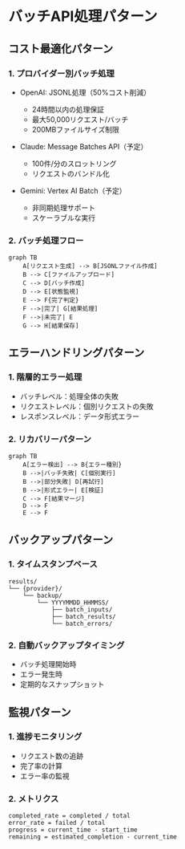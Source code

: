 # バッチAPI処理パターン

## コスト最適化パターン

### 1. プロバイダー別バッチ処理
- OpenAI: JSONL処理（50%コスト削減）
  - 24時間以内の処理保証
  - 最大50,000リクエスト/バッチ
  - 200MBファイルサイズ制限

- Claude: Message Batches API（予定）
  - 100件/分のスロットリング
  - リクエストのバンドル化

- Gemini: Vertex AI Batch（予定）
  - 非同期処理サポート
  - スケーラブルな実行

### 2. バッチ処理フロー
```mermaid
graph TB
    A[リクエスト生成] --> B[JSONLファイル作成]
    B --> C[ファイルアップロード]
    C --> D[バッチ作成]
    D --> E[状態監視]
    E --> F{完了判定}
    F -->|完了| G[結果処理]
    F -->|未完了| E
    G --> H[結果保存]
```

## エラーハンドリングパターン

### 1. 階層的エラー処理
- バッチレベル：処理全体の失敗
- リクエストレベル：個別リクエストの失敗
- レスポンスレベル：データ形式エラー

### 2. リカバリーパターン
```mermaid
graph TB
    A[エラー検出] --> B{エラー種別}
    B -->|バッチ失敗| C[個別実行]
    B -->|部分失敗| D[再試行]
    B -->|形式エラー| E[検証]
    C --> F[結果マージ]
    D --> F
    E --> F
```

## バックアップパターン

### 1. タイムスタンプベース
```
results/
└── {provider}/
    └── backup/
        └── YYYYMMDD_HHMMSS/
            ├── batch_inputs/
            ├── batch_results/
            └── batch_errors/
```

### 2. 自動バックアップタイミング
- バッチ処理開始時
- エラー発生時
- 定期的なスナップショット

## 監視パターン

### 1. 進捗モニタリング
- リクエスト数の追跡
- 完了率の計算
- エラー率の監視

### 2. メトリクス
```
completed_rate = completed / total
error_rate = failed / total
progress = current_time - start_time
remaining = estimated_completion - current_time
